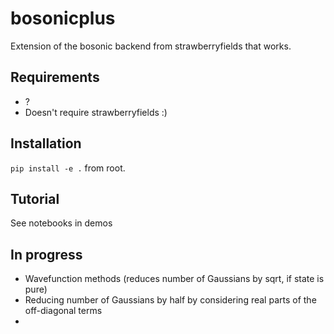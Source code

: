 # bosonicplus
Extension of the bosonic backend from strawberryfields that works. 

## Requirements
- ?
- Doesn't require strawberryfields :)
## Installation
`pip install -e .` from root.

## Tutorial
See notebooks in demos

## In progress
- Wavefunction methods (reduces number of Gaussians by sqrt, if state is pure) 
- Reducing number of Gaussians by half by considering real parts of the off-diagonal terms
- 
